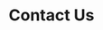 ---
title: 'Contact Us'
page_description: Need to get ahold of a QFTC representative? Fill out the form and send us a message.
type: 'contact_us'
layout: 'single'
draft: true
instructions:
  'Please send your message using the form below and someone from QFTC will respond as soon as possible.'
form:
  email:
    required: true
    name: email
    label: Email Address
    placeholder: Enter email address
  name:
    required: false
    name: name
    label: Name
    placeholder: Enter your name
  reason:
    required: true
    name: reason
    label: Reason For Inquiry
    placeholder: Selet a reason
    reasons:
      - Media inquiries
      - Joining QFTC
      - Task forces
      - Other
  message:
    required: true
    name: message
    label: Your Message
    placeholder: Enter your message here
  cta: Send Message
---